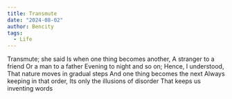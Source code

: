 ```yaml
---
title: Transmute
date: "2024-08-02"
author: Bencity
tags:
  - Life
---
```


Transmute; she said
Is when one thing becomes another,
A stranger to a friend
Or a man to a father
Evening to night and so on;
Hence, I understood,
That nature moves in gradual steps
And one thing becomes the next
Always keeping in that order,
Its only the illusions of disorder
That keeps us inventing words

